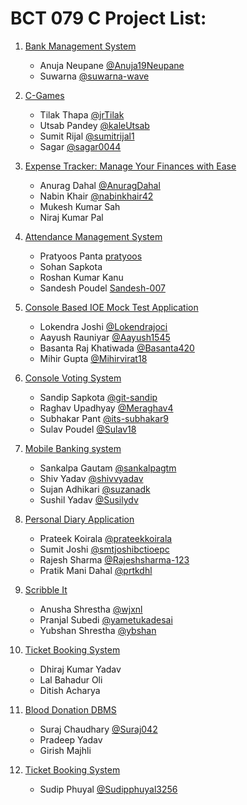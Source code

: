 # BCT 079 C Project List:

1. [Bank Management System](https://github.com/Anuja19Neupane/bank-management-system)
    - Anuja Neupane [@Anuja19Neupane](https://github.com/Anuja19Neupane)
    - Suwarna [@suwarna-wave](https://github.com/suwarna-wave)

2. [C-Games](https://github.com/jrTilak/C-Games)
    - Tilak Thapa [@jrTilak](https://github.com/jrTilak)
    - Utsab Pandey [@kaleUtsab](https://github.com/kaleUtsab)
    - Sumit Rijal [@sumitrijal1](https://github.com/sumitrijal1)
    - Sagar [@sagar0044](https://github.com/sagar0044)

3. [Expense Tracker: Manage Your Finances with Ease](https://github.com/AnuragDahal/c-project)
    - Anurag Dahal [@AnuragDahal](https://github.com/AnuragDahal)
    - Nabin Khair [@nabinkhair42](https://github.com/nabinkhair42)
    - Mukesh Kumar Sah
    - Niraj Kumar Pal

4. [Attendance Management System](https://github.com/pratyoos/ams.in.c)
    - Pratyoos Panta [pratyoos](https://github.com/pratyoos)
    - Sohan Sapkota
    - Roshan Kumar Kanu
    - Sandesh Poudel [Sandesh-007](https://github.com/Sandesh-007)

5. [Console Based IOE Mock Test Application](https://github.com/Lokendrajoci/C-final-project-ERC)
    - Lokendra Joshi [@Lokendrajoci](https://github.com/Lokendrajoci)
    - Aayush Rauniyar [@Aayush1545](https://github.com/Aayush1545)
    - Basanta Raj Khatiwada [@Basanta420](https://github.com/Basanta420)
    - Mihir Gupta [@Mihirvirat18](https://github.com/Mihirvirat18)

6. [Console Voting System](https://github.com/dev-sandip/C-Project)
    - Sandip Sapkota [@git-sandip](https://github.com/git-sandip)
    - Raghav Upadhyay [@Meraghav4](https://github.com/Meraghav4)
    - Subhakar Pant [@its-subhakar9](https://github.com/its-subhakar9)
    - Sulav Poudel [@Sulav18](https://github.com/Sulav18)

7. [Mobile Banking system](https://github.com/sankalpagtm/CProject)
    - Sankalpa Gautam [@sankalpagtm](https://github.com/sankalpagtm)
    - Shiv Yadav [@shivvyadav](https://github.com/shivvyadav)
    - Sujan Adhikari [@suzanadk](https://github.com/suzanadk)
    - Sushil Yadav [@Susilydv](https://github.com/Sushilydv)

8. [Personal Diary Application](https://github.com/prateekkoirala/Personal-Diary-Application-With-C)
    - Prateek Koirala [@prateekkoirala](https://github.com/prateekkoirala)
    - Sumit Joshi [@smtjoshibctioepc](https://github.com/smtjoshibctioepc)
    - Rajesh Sharma [@Rajeshsharma-123](https://github.com/Rajeshsharma-123)
    - Pratik Mani Dahal [@prtkdhl](https://github.com/prtkdhl)

9. [Scribble It](https://github.com/yubshan/scribble-it.git)
    - Anusha Shrestha [@wjxnl](https://github.com/wjxnl)
    - Pranjal Subedi [@yametukadesai](https://github.com/yametukadesai)
    - Yubshan Shrestha [@ybshan](https://github.com/yubshan)

10. [Ticket Booking System](https://github.com/logxxxxx/C_programming_1st_semester)
    - Dhiraj Kumar Yadav []()
    - Lal Bahadur Oli []()
    - Ditish Acharya []()

11. [Blood Donation DBMS](https://github.com/Suraj042/C-project/tree/main)
    - Suraj Chaudhary [@Suraj042](https://github.com/Suraj042)
    - Pradeep Yadav
    - Girish Majhli

12. [Ticket Booking System](https://github.com/Sudipphuyal3256/project-c)
    - Sudip Phuyal [@Sudipphuyal3256](https://github.com/Sudipphuyal3256)
